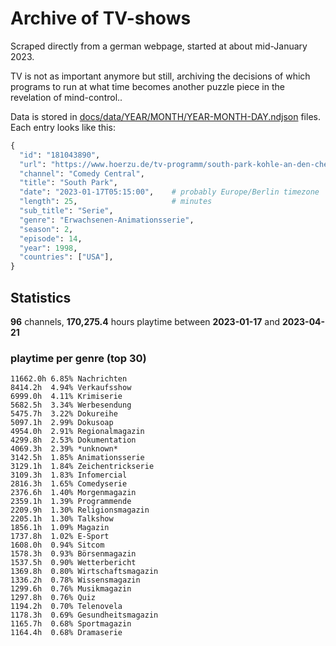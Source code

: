 # Archive of TV-shows

Scraped directly from a german webpage, started at about mid-January 2023.

TV is not as important anymore but still, archiving the decisions of which programs to run at what time
becomes another puzzle piece in the revelation of mind-control.. 

Data is stored in [docs/data/YEAR/MONTH/YEAR-MONTH-DAY.ndjson](docs/data/) files. 
Each entry looks like this:

```python
{
  "id": "181043890", 
  "url": "https://www.hoerzu.de/tv-programm/south-park-kohle-an-den-chefkoch/bid_181043890/", 
  "channel": "Comedy Central", 
  "title": "South Park", 
  "date": "2023-01-17T05:15:00",    # probably Europe/Berlin timezone 
  "length": 25,                     # minutes 
  "sub_title": "Serie", 
  "genre": "Erwachsenen-Animationsserie", 
  "season": 2, 
  "episode": 14, 
  "year": 1998, 
  "countries": ["USA"],
}
```

## Statistics

**96** channels, **170,275.4** hours playtime between **2023-01-17** and **2023-04-21**


### playtime per genre (top 30)

    11662.0h 6.85% Nachrichten
    8414.2h  4.94% Verkaufsshow
    6999.0h  4.11% Krimiserie
    5682.5h  3.34% Werbesendung
    5475.7h  3.22% Dokureihe
    5097.1h  2.99% Dokusoap
    4954.0h  2.91% Regionalmagazin
    4299.8h  2.53% Dokumentation
    4069.3h  2.39% *unknown*
    3142.5h  1.85% Animationsserie
    3129.1h  1.84% Zeichentrickserie
    3109.3h  1.83% Infomercial
    2816.3h  1.65% Comedyserie
    2376.6h  1.40% Morgenmagazin
    2359.1h  1.39% Programmende
    2209.9h  1.30% Religionsmagazin
    2205.1h  1.30% Talkshow
    1856.1h  1.09% Magazin
    1737.8h  1.02% E-Sport
    1608.0h  0.94% Sitcom
    1578.3h  0.93% Börsenmagazin
    1537.5h  0.90% Wetterbericht
    1369.8h  0.80% Wirtschaftsmagazin
    1336.2h  0.78% Wissensmagazin
    1299.6h  0.76% Musikmagazin
    1297.8h  0.76% Quiz
    1194.2h  0.70% Telenovela
    1178.3h  0.69% Gesundheitsmagazin
    1165.7h  0.68% Sportmagazin
    1164.4h  0.68% Dramaserie
